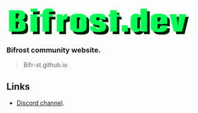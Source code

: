 ![Bifrost logo](./logo.png)

### Bifrost community website.
> Bifr-st.github.io
## Links

- [Discord channel](https://discord.gg/9aWnJBgKEY).